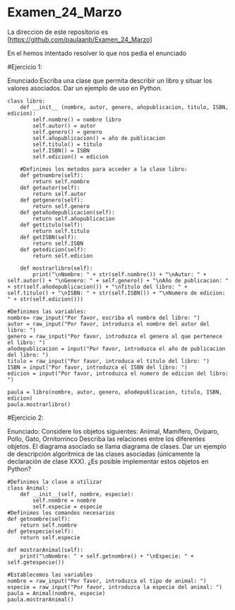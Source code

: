 # Examen_24_Marzo
La direccion de este repositorio es [https://github.com/paulaanb/Examen_24_Marzo]

En el hemos intentado resolver lo que nos pedia el enunciado
 
 #Ejercicio 1:
 
 Enunciado:Escriba una clase que permita describir un libro y situar los valores asociados. Dar un ejemplo de uso en Python.
 
 
    class libro:
        def __init__ (nombre, autor, genero, añopublicacion, titulo, ISBN, edicion):
            self.nombre() = nombre libro
            self.autor() = autor
            self.genero() = genero
            self.añopublicacion() = año de publicacion
            self.titulo() = titulo
            self.ISBN() = ISBN
            self.edicion() = edicion
    
        #Definimos los metodos para acceder a la clase libro:
        def getnombre(self):
            return self.nombre
        def getautor(self):
            return self.autor
        def getgenero(self):
            return self.genero
        def getañodepublicacion(self):
            return self.añopublicacion
        def gettitulo(self):
            return self.titulo
        def getISBN(self):
            return self.ISBN
        def getedicion(self):
            return self.edicion

        def mostrarlibro(self):
            print("\nNombre: " + str(self.nombre()) + "\nAutor: " + self.autor() + "\nGenero: " + self.genero() + "\nAño de publicacion: " + str(self.añodepublicacion()) + "\nTitulo del libro: " + self.titulo() + "\nISBN: " + str(self.ISBN()) + "\nNumero de edicion: " + str(self.edicion()))

    #Definimos las variables:
    nombre= raw_input("Por favor, escriba el nombre del libro: ")
    autor = raw_input("Por favor, introduzca el nombre del autor del libro: ")
    genero = raw_input("Por favor, introduzca el genero al que pertenece el libro: ")
    añodepublicacion = input("Por favor, introduzca el año de publicacion del libro: ")
    titulo = raw_input("Por favor, introduca el titulo del libro: ")
    ISBN = input("Por favor, introduzca el ISBN del libro: ")
    edicion = input("Por favor, introduzca el numero de edicion del libro: ")

    paula = libro(nombre, autor, genero, añodepublicacion, titulo, ISBN, edicion)
    paula.mostrarlibro()


#Ejercicio 2:

Enunciado: Considere los objetos siguientes: Animal, Mamífero, Ovíparo, Pollo, Gato, Ornitorrinco
Describa las relaciones entre los diferentes objetos. El diagrama asociado se llama diagrama de clases.
Dar un ejemplo de descripción algorítmica de las clases asociadas (únicamente la declaración de clase XXX).
¿Es posible implementar estos objetos en Python?

    #Definimos la clase a utilizar
    class Animal:
        def __init__(self, nombre, especie):
            self.nombre = nombre
            self.especie = especie
    #Definimos los comandos necesarios
    def getnombre(self):
        return self.nombre
    def getespecie(self):
        return self.especie

    def mostrarAnimal(self):
        print("\nNombre: " + self.getnombre() + "\nEspecie: " + self.getespecie())

    #Establecemos las variables
    nombre = raw_input("Por favor, introduzca el tipo de animal: ")
    especie = raw_input("Por favor, introduzca la especie del animal: ")
    paula = Animal(nombre, especie)
    paula.mostrarAnimal()